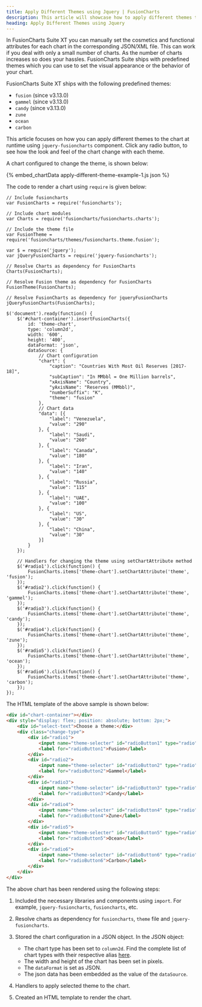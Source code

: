 ```yaml
---
title: Apply Different Themes using Jquery | FusionCharts
description: This article will showcase how to apply different themes to the chart at runtime.
heading: Apply Different Themes using Jquery
---
```


In FusionCharts Suite XT you can manually set the cosmetics and functional attributes for each chart in the corresponding JSON/XML file. This can work if you deal with only a small number of charts. As the number of charts increases so does your hassles. FusionCharts Suite ships with predefined themes which you can use to set the visual appearance or the behavior of your chart.

FusionCharts Suite XT ships with the following predefined themes:

* `fusion` (since v3.13.0)
* `gammel` (since v3.13.0)
* `candy` (since v3.13.0)
* `zune`
* `ocean`
* `carbon`

This article focuses on how you can apply different themes to the chart at runtime using `jquery-fusioncharts` component. Click any radio button, to see how the look and feel of the chart change with each theme.

A chart configured to change the theme, is shown below:

{% embed_chartData apply-different-theme-example-1.js json %}

The code to render a chart using `require` is given below:

```
// Include fusioncharts
var FusionCharts = require('fusioncharts');

// Include chart modules
var Charts = require('fusioncharts/fusioncharts.charts');

// Include the theme file
var FusionTheme = require('fusioncharts/themes/fusioncharts.theme.fusion');

var $ = require('jquery');
var jQueryFusionCharts = require('jquery-fusioncharts');

// Resolve Charts as dependency for FusionCharts
Charts(FusionCharts); 

// Resolve Fusion theme as dependency for FusionCharts
FusionTheme(FusionCharts); 

// Resolve FusionCharts as dependency for jqueryFusionCharts
jQueryFusionCharts(FusionCharts); 

$('document').ready(function() {
    $('#chart-container').insertFusionCharts({
        id: 'theme-chart',
        type: 'column2d',
        width: '600',
        height: '400',
        dataFormat: 'json',
        dataSource: {
            // Chart configuration
            "chart": {
                "caption": "Countries With Most Oil Reserves [2017-18]",
                "subCaption": "In MMbbl = One Million barrels",
                "xAxisName": "Country",
                "yAxisName": "Reserves (MMbbl)",
                "numberSuffix": "K",
                "theme": "fusion"
            },
            // Chart data
            "data": [{
                "label": "Venezuela",
                "value": "290"
            }, {
                "label": "Saudi",
                "value": "260"
            }, {
                "label": "Canada",
                "value": "180"
            }, {
                "label": "Iran",
                "value": "140"
            }, {
                "label": "Russia",
                "value": "115"
            }, {
                "label": "UAE",
                "value": "100"
            }, {
                "label": "US",
                "value": "30"
            }, {
                "label": "China",
                "value": "30"
            }]
        }
    });

    // Handlers for changing the theme using setChartAttribute method
    $('#radio1').click(function() {
        FusionCharts.items['theme-chart'].setChartAttribute('theme', 'fusion');
    });
    $('#radio2').click(function() {
        FusionCharts.items['theme-chart'].setChartAttribute('theme', 'gammel');
    });
    $('#radio3').click(function() {
        FusionCharts.items['theme-chart'].setChartAttribute('theme', 'candy');
    });
    $('#radio4').click(function() {
        FusionCharts.items['theme-chart'].setChartAttribute('theme', 'zune');
    });
    $('#radio5').click(function() {
        FusionCharts.items['theme-chart'].setChartAttribute('theme', 'ocean');
    });
    $('#radio6').click(function() {
        FusionCharts.items['theme-chart'].setChartAttribute('theme', 'carbon');
    });
});
```

The HTML template of the above sample is shown below:

```HTML
<div id="chart-container"></div>
<div style="display: flex; position: absolute; bottom: 2px;">
    <div id="select-text">Choose a theme:</div>
    <div class="change-type">
        <div id="radio1">
            <input name="theme-selecter" id="radioButton1" type="radio" checked="checked" />
            <label for="radioButton1">Fusion</label>
        </div>
        <div id="radio2">
            <input name="theme-selecter" id="radioButton2" type="radio" />
            <label for="radioButton2">Gammel</label>
        </div>
        <div id="radio3">
            <input name="theme-selecter" id="radioButton3" type="radio" />
            <label for="radioButton3">Candy</label>
        </div>
        <div id="radio4">
            <input name="theme-selecter" id="radioButton4" type="radio" />
            <label for="radioButton4">Zune</label>
        </div>
        <div id="radio5">
            <input name="theme-selecter" id="radioButton5" type="radio" />
            <label for="radioButton5">Ocean</label>
        </div>
        <div id="radio6">
            <input name="theme-selecter" id="radioButton6" type="radio" />
            <label for="radioButton6">Carbon</label>
        </div>
    </div>
</div>
```

The above chart has been rendered using the following steps:

1. Included the necessary libraries and components using `import`. For example, `jquery-fusioncharts`, `fusioncharts`, etc.

2. Resolve charts as dependency for `fusioncharts`, `theme` file and `jquery-fusioncharts`. 

3. Stored the chart configuration in a JSON object. In the JSON object:
    * The chart type has been set to `column2d`. Find the complete list of chart types with their respective alias [here](https://www.fusioncharts.com/dev/chart-guide/list-of-charts).
    * The width and height of the chart has been set in pixels. 
    * The `dataFormat` is set as JSON.
    * The json data has been embedded as the value of the `dataSource`.

4. Handlers to apply selected theme to the chart.

5. Created an HTML template to render the chart.